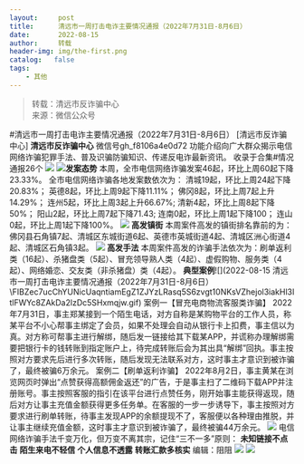 ```yaml
---
layout:     post
title:      清远市一周打击电诈主要情况通报（2022年7月31日-8月6日）
date:       2022-08-15
author:     转载
header-img: img/the-first.png
catalog:   false
tags:
    - 其他
---
```


<blockquote><p>转载：清远市反诈骗中心<br>
来源：微信公众号</p></blockquote>

#清远市一周打击电诈主要情况通报（2022年7月31日-8月6日）
[清远市反诈骗中心]
**清远市反诈骗中心**
微信号gh_f8106a4e0d72
功能介绍向广大群众揭示电信网络诈骗犯罪手法、普及识骗防骗知识、传递反电诈最新资讯。
收录于合集#情况通报26个
![]({{site.baseurl}}/postimg/3CxTSiafadcic5zyXUfbXLUClzlpaoknCpV4bErPg2kuuS97hoJJbNCtFOVZ9X0j5W26HDaregC5kibiaLGl8CPr9A.gif)
![]({{site.baseurl}}/postimg/FIBZec7ucChYUNicUaqntiamEgZ1ZJYzLRasq5S6zvgt10NKsVZhejol3iakHl3ItlFWYc8ZAkDa2lzDc5SHxmqjw.gif)**发案态势**
本周，全市电信网络诈骗发案46起，环比上周60起下降23.33%。
全市电信网络诈骗各地发案数依次为：
清城19起，环比上周24起下降20.83%；
英德8起，环比上周9起下降11.11%；
佛冈8起，环比上周7起上升14.29%；
连州5起，环比上周3起上升66.67%;
清新4起，环比上周8起下降50%；
阳山2起，环比上周7起下降71.43;
连南0起，环比上周1起下降100；
连山0起，环比上周1起下降100%。
![]({{site.baseurl}}/postimg/FIBZec7ucChYUNicUaqntiamEgZ1ZJYzLRasq5S6zvgt10NKsVZhejol3iakHl3ItlFWYc8ZAkDa2lzDc5SHxmqjw.gif)
**高发镇街**
本周案件高发的镇街排名靠前的为：佛冈县石角镇7起、清城区东城街道6起、英德市英城街道4起、清城区洲心街道4起、清城区石角镇3起。
![]({{site.baseurl}}/postimg/FIBZec7ucChYUNicUaqntiamEgZ1ZJYzLRasq5S6zvgt10NKsVZhejol3iakHl3ItlFWYc8ZAkDa2lzDc5SHxmqjw.gif)
**高发手法**
本周案件高发的诈骗手法依次为：刷单返利类（16起）、杀猪盘类（5起）、冒充领导熟人类（4起）、虚假购物、服务类（4起）、网络婚恋、交友类（非杀猪盘）类（4起）。
**典型案例**![](2022-08-15
清远市一周打击电诈主要情况通报（2022年7月31日-8月6日）\\FIBZec7ucChYUNicUaqntiamEgZ1ZJYzLRasq5S6zvgt10NKsVZhejol3iakHl3ItlFWYc8ZAkDa2lzDc5SHxmqjw.gif)
案例一【冒充电商物流客服类诈骗】
2022年7月31日，事主郑某接到一个陌生电话，对方自称是某购物平台的工作人员，称某平台不小心帮事主绑定了会员，如果不处理会自动从银行卡上扣费，事主信以为真。对方称可帮事主进行解绑，随后发一链接给其下载某APP，并谎称办理解绑需要把银行卡的钱转账到指定账户上，待完成转账后会为其出具“解绑”回执。事主按照对方要求先后进行多次转账，随后发现无法联系对方，这时事主才意识到被诈骗了，最终被骗6万余元。
案例二【刷单返利诈骗】
2022年8月2日，事主黄某在浏览网页时弹出“点赞获得高额佣金返还”的广告，于是事主扫了二维码下载APP并注册账号。事主按照客服的指引在该平台进行点赞任务，刚开始事主能获得返现，随后对方让事主充值金额获得更多任务单。在客服的一步一步诱导下，事主按照对方要求进行刷单转账，待事主发现APP的余额提现不了，客服便以各种理由推脱，并让事主继续充值金额，这时事主才意识到被诈骗了，最终被骗44万余元。
![]({{site.baseurl}}/postimg/3CxTSiafadcicSrq1TuCGjeg2XR8pkWTQy35zoTPIMPXzr1WuAj8qB3ZcbcVDsHhONZTzWhicTwzmQkTa4MDFcIyg.png)
电信网络诈骗手法千变万化，但万变不离其宗，记住“三不一多”原则：
**未知链接不点击**
**陌生来电不轻信**
**个人信息不透露**
**转账汇款多核实**
编辑：阻阻
![]({{site.baseurl}}/postimg/SUycX2yckdJ5YVVCpDYl0c5CbMTO3KgBTesbSxe5zKHlm2GQsTWAFTgswCXscN6Y9vuJHFcE77orSK7ClzYOdg.jpeg)
![]({{site.baseurl}}/postimg/3CxTSiafadcic5zyXUfbXLUClzlpaoknCpErldQhhamfG7KH1qHGrr3icT9iaAoE1B4noSO7EewO2k8fys5pMuaoog.gif)
